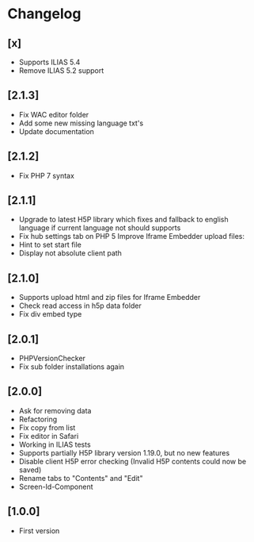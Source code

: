 # Changelog

## [x]
- Supports ILIAS 5.4
- Remove ILIAS 5.2 support

## [2.1.3]
- Fix WAC editor folder
- Add some new missing language txt's
- Update documentation

## [2.1.2]
- Fix PHP 7 syntax

## [2.1.1]
- Upgrade to latest H5P library which fixes and fallback to english language if current language not should supports
- Fix hub settings tab on PHP 5
Improve Iframe Embedder upload files:
- Hint to set start file
- Display not absolute client path

## [2.1.0]
- Supports upload html and zip files for Iframe Embedder
- Check read access in h5p data folder
- Fix div embed type

## [2.0.1]
- PHPVersionChecker
- Fix sub folder installations again

## [2.0.0]
- Ask for removing data
- Refactoring
- Fix copy from list
- Fix editor in Safari
- Working in ILIAS tests
- Supports partially H5P library version 1.19.0, but no new features
- Disable client H5P error checking (Invalid H5P contents could now be saved)
- Rename tabs to "Contents" and "Edit"
- Screen-Id-Component

## [1.0.0]
- First version
